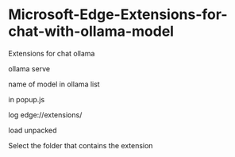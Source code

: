 # Microsoft-Edge-Extensions-for-chat-with-ollama-model
Extensions for chat ollama 


ollama serve

name of model in ollama list

in popup.js


log edge://extensions/

load unpacked

Select the folder that contains the extension
